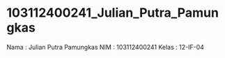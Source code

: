 # 103112400241_Julian_Putra_Pamungkas
Nama : Julian Putra Pamungkas 
NIM : 103112400241 
Kelas : 12-IF-04
